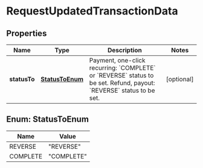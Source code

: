 
# RequestUpdatedTransactionData

## Properties
Name | Type | Description | Notes
------------ | ------------- | ------------- | -------------
**statusTo** | [**StatusToEnum**](#StatusToEnum) | Payment, one-click recurring: &#x60;COMPLETE&#x60; or &#x60;REVERSE&#x60; status to be set. Refund, payout: &#x60;REVERSE&#x60; status to be set. |  [optional]


<a name="StatusToEnum"></a>
## Enum: StatusToEnum
Name | Value
---- | -----
REVERSE | &quot;REVERSE&quot;
COMPLETE | &quot;COMPLETE&quot;



